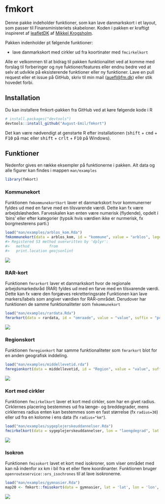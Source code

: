 
<!-- README.md is generated from README.Rmd. Please edit that file -->

# fmkort

<!-- badges: start -->

<!-- badges: end -->

Denne pakke indeholder funktioner, som kan lave danmarkskort i et
layout, som passer til Finansministeriets skabeloner. Koden i pakken er
kraftigt inspireret af
[leafletDK](https://github.com/mikkelkrogsholm/leafletDK) af [Mikkel
Krogsholm](https://github.com/mikkelkrogsholm).

Pakken indenholder pt følgende funktioner:

  - lave danmarkskort med cirkler ud fra koortinater med `fmcirkelkort`

Alle er velkommen til at bidrag til pakken funktionalitet ved at komme
med forslag til forberinger og nye fuktioner/features eller endnu bedre
ved at selv at udvikle på eksisterende funktioner eller ny funktioner.
Lave en pull request eller et issue på GitHub, skriv til min mail
(<auefl@fm.dk>) eller stik hovedet forbi.

## Installation

Du kan installere fmkort-pakken fra GitHub ved at køre følgende kode i R

``` r
# install.packages("devtools")
devtools::install_github("August-Emil/fmkort")
```

Det kan være nødvendigt at genstarte R efter installationen
(<kbd>shift</kbd> + <kbd>cmd</kbd> + <kbd>F10</kbd> på mac eller
<kbd>shift</kbd> + <kbd>crlt</kbd> + <kbd>F10</kbd> på Windows).

## Funktioner

Nedenfor gives en række eksempler på funktionerne i pakken. Alt data og
alle figurer kan findes i mappen `man/examples`

``` r
library(fmkort)
```

### Kommunekort

Funktionen `fmkommunekortkort` laver et danmarkskort hvor kommunerner
fyldes ud med en farve med en tilsvarende værdi. Dette kan fx være
arbejdsløsheden. Farveskalen kan enten være numerisk (flydende), opdelt
i ‘bins’ eller efter kategorier (typsik hvis værdien ikke er nurmerisk,
fx borgmesterens parti.)

``` r
load("man/examples/arblos_kom.Rda")
fmkommunekort(data = arblos_kom, id = "kommune", value = "arblos", legend = T, legendtitle = "Arbjedsløshed", scale = 'bin.num')
#> Registered S3 method overwritten by 'dplyr':
#>   method         from       
#>   print.location geojsonlint
```

![](man/examples/README-fig2-1.png)<!-- -->

### RAR-kort

Funktionen `fmrarkort` laver et danmarkskort hvor de regionale
arbejdsmarkedsråd (RAR) fyldes ud med en farve med en tilsvarende værdi.
Dette kan fx være den forgæves rekretteringsrate Funktionen kan lave
markers/labels som angiver værdien for RAR-området. Derudover har
funktionen de samme funktionaliteter som `fmkommunekort`

``` r
load("man/examples/rardata.Rda")
fmrarkort(data = rardata, id = "omraade", value = "value", suffix = "pct.")
```

![](man/examples/README-fig3-1.png)<!-- -->

### Regionskort

Funktionen `fmregionkort` har samme funktionaliteter som `fmrarkort`
blot for en anden geografisk inddeling.

``` r
load("man/examples/middellevetid.rda")
fmregionkort(data = middellevetid, id = "Region", value = "value", suffix = "år")
```

![](man/examples/README-fig4-1.png)<!-- -->

### Kort med cirkler

Funktionen `fmcirkelkort` laver et kort med cirkler, som har en givet
radius. Cirklernes placering bestemmes ud fra længe- og breddegrader,
mens cirklernes radius enten kan bestemmes som en fast størrelse (fx
`radius=30`) eller ud fra en kolonne i ens data (fx `radius="km"`).

``` r
load("man/examples/sygeplejerskeuddannelser.Rda")
fmcirkelkort(data = sygeplejerskeuddannelser, lon = "laengdegrad", lat = "breddegrad", radius = "km", color = "status", legend = T, dot = F, alpha = 0.8)
```

![](man/examples/README-fig1-1.png)<!-- -->

### Isokron

Funktionen `fmisokort` lavet et kort med isokroner, som viser området
med kan nå indenfor xx km i bil fra et eller flere koordinanter.
Funktionen bruger `openrouteservice::ors_isochrones` til at lave
isokronerne.

``` r
load("man/examples/gymnasier.Rda")
map20 <- fmkort::fmisokort(data = gymnasier, lat = 'lat', lon = 'lon', color = 'udkant', profile = 'driving-car', range = 20, quota = 50, api_key = api_key)
```

![](man/examples/README-fig5-1.png)

